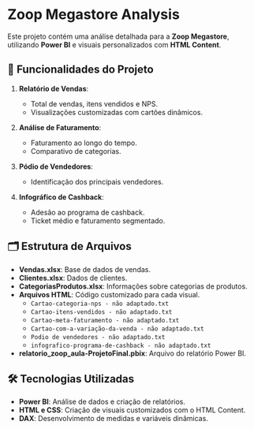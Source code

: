# Zoop Megastore Analysis

Este projeto contém uma análise detalhada para a **Zoop Megastore**, utilizando **Power BI** e visuais personalizados com **HTML Content**.

## 🚀 Funcionalidades do Projeto
1. **Relatório de Vendas**:
   - Total de vendas, itens vendidos e NPS.
   - Visualizações customizadas com cartões dinâmicos.

2. **Análise de Faturamento**:
   - Faturamento ao longo do tempo.
   - Comparativo de categorias.

3. **Pódio de Vendedores**:
   - Identificação dos principais vendedores.

4. **Infográfico de Cashback**:
   - Adesão ao programa de cashback.
   - Ticket médio e faturamento segmentado.

## 🗂 Estrutura de Arquivos
- **Vendas.xlsx**: Base de dados de vendas.
- **Clientes.xlsx**: Dados de clientes.
- **CategoriasProdutos.xlsx**: Informações sobre categorias de produtos.
- **Arquivos HTML**: Código customizado para cada visual.
  - `Cartao-categoria-nps - não adaptado.txt`
  - `Cartao-itens-vendidos - não adaptado.txt`
  - `Cartao-meta-faturamento - não adaptado.txt`
  - `Cartao-com-a-variação-da-venda - não adaptado.txt`
  - `Podio de vendedores - não adaptado.txt`
  - `infografico-programa-de-cashback - não adaptado.txt`
- **relatorio_zoop_aula-ProjetoFinal.pbix**: Arquivo do relatório Power BI.

## 🛠 Tecnologias Utilizadas
- **Power BI**: Análise de dados e criação de relatórios.
- **HTML e CSS**: Criação de visuais customizados com o HTML Content.
- **DAX**: Desenvolvimento de medidas e variáveis dinâmicas.

